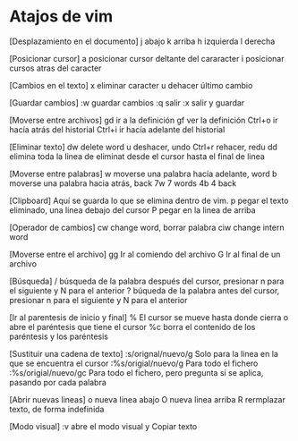 # Atajos de vim
[Desplazamiento en el documento]
j	abajo
k	arriba
h	izquierda
l	derecha

[Posicionar cursor]
a	posicionar cursor deltante del cararacter
i	posicionar cursos atras del caracter

[Cambios en el texto]
x	eliminar caracter
u	dehacer último cambio

[Guardar cambios]
:w	guardar cambios
:q	salir
:x	salir y guardar

[Moverse entre archivos]
gd	ir a la definición
gf	ver la definición
Ctrl+o 	ir hacía atrás del historial
Ctrl+i	ir hacía adelante del historial

[Eliminar texto]
dw	delete word
u	deshacer, undo
Ctrl+r	rehacer, redu
dd	elimina toda la linea
de	eliminat desde el cursor hasta el final de linea

[Moverse entre palabras]
w	moverse una palabra hacía adelante, word
b	moverse una palabra hacia atrás, back
7w	7 words
4b	4 back

[Clipboard]
Aquí se guarda lo que se elimina dentro de vim.
p	pegar el texto eliminado, una linea debajo del cursor
P	pegar en la linea de arriba

[Operador de cambios]
cw	change word, borrar palabra
ciw	change intern word

[Moverse entre el archivo]
gg	Ir al comiendo del archivo
G	Ir al final de un archivo

[Búsqueda]
/<Palabra> búsqueda de la palabra después del cursor, presionar n para el siguiente y N para el anterior
?<Palabra> búqueda de la palabra antes del cursor, presionar n para el siguiente y N para el anterior

[Ir al parentesis de inicio y final]
%	El cursor se mueve hasta donde cierra o abre el paréntesis que tiene el cursor
%c	borra el contenido de los paréntesis y los paréntesis

[Sustituir una cadena de texto]
:s/orignal/nuevo/g	Solo para la linea en la que se encuentra el cursor
:%s/origial/nuevo/g	Para todo el fichero
:%s/origial/nuevo/gc	Para todo el fichero, pero pregunta si se aplica, pasando por cada palabra

[Abrir nuevas lineas]
o	nueva linea abajo
O	nueva linea arriba
R	rermplazar texto, de forma indefinida

[Modo visual]
:v	abre el modo visual
y	Copiar texto

